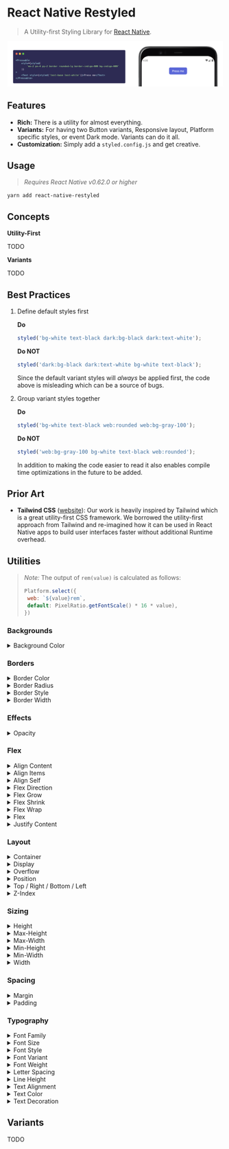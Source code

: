 # React Native Restyled

> A Utility-first Styling Library for [React Native][rn].

![](./docs/demo.png)

## Features

- **Rich:** There is a utility for almost everything.
- **Variants:** For having two Button variants, Responsive layout, Platform specific styles, or event Dark mode. Variants can do it all.
- **Customization:** Simply add a `styled.config.js` and get creative.

## Usage

> _Requires React Native v0.62.0 or higher_

```
yarn add react-native-restyled
```

## Concepts

**Utility-First**

TODO

**Variants**

TODO

## Best Practices

1. Define default styles first

   **Do**

   ```javascript
   styled('bg-white text-black dark:bg-black dark:text-white');
   ```

   **Do NOT**

   ```javascript
   styled('dark:bg-black dark:text-white bg-white text-black');
   ```

   Since the default variant styles will _always_ be applied first, the code above is misleading which can be a source of bugs.

2. Group variant styles together

   **Do**

   ```javascript
   styled('bg-white text-black web:rounded web:bg-gray-100');
   ```

   **Do NOT**

   ```javascript
   styled('web:bg-gray-100 bg-white text-black web:rounded');
   ```

   In addition to making the code easier to read it also enables compile time optimizations in the future to be added.

## Prior Art

- **Tailwind CSS** ([website][tw]): Our work is heavily inspired by Tailwind which is a great utility-first CSS framework. We borrowed the utility-first approach from Tailwind and re-imagined how it can be used in React Native apps to build user interfaces faster without additional Runtime overhead.

## Utilities

> _Note:_ The output of `rem(value)` is calculated as follows:
>
> ```javascript
> Platform.select({
>  web: `${value}rem`,
>  default: PixelRatio.getFontScale() * 16 * value),
> })
> ```

<!-- UTILS-GEN-START -->

### Backgrounds

<details><summary>Background Color</summary>

| Style          | Properties                           |
| -------------- | ------------------------------------ |
| bg-black       | `{ backgroundColor: "black" }`       |
| bg-white       | `{ backgroundColor: "white" }`       |
| bg-transparent | `{ backgroundColor: "transparent" }` |
| bg-gray-100    | `{ backgroundColor: "#f7fafc" }`     |
| bg-gray-200    | `{ backgroundColor: "#edf2f7" }`     |
| bg-gray-300    | `{ backgroundColor: "#e2e8f0" }`     |
| bg-gray-400    | `{ backgroundColor: "#cbd5e0" }`     |
| bg-gray-500    | `{ backgroundColor: "#a0aec0" }`     |
| bg-gray-600    | `{ backgroundColor: "#718096" }`     |
| bg-gray-700    | `{ backgroundColor: "#4a5568" }`     |
| bg-gray-800    | `{ backgroundColor: "#2d3748" }`     |
| bg-gray-900    | `{ backgroundColor: "#1a202c" }`     |
| bg-red-100     | `{ backgroundColor: "#fff5f5" }`     |
| bg-red-200     | `{ backgroundColor: "#fed7d7" }`     |
| bg-red-300     | `{ backgroundColor: "#feb2b2" }`     |
| bg-red-400     | `{ backgroundColor: "#fc8181" }`     |
| bg-red-500     | `{ backgroundColor: "#f56565" }`     |
| bg-red-600     | `{ backgroundColor: "#e53e3e" }`     |
| bg-red-700     | `{ backgroundColor: "#c53030" }`     |
| bg-red-800     | `{ backgroundColor: "#9b2c2c" }`     |
| bg-red-900     | `{ backgroundColor: "#742a2a" }`     |
| bg-orange-100  | `{ backgroundColor: "#fffaf0" }`     |
| bg-orange-200  | `{ backgroundColor: "#feebc8" }`     |
| bg-orange-300  | `{ backgroundColor: "#fbd38d" }`     |
| bg-orange-400  | `{ backgroundColor: "#f6ad55" }`     |
| bg-orange-500  | `{ backgroundColor: "#ed8936" }`     |
| bg-orange-600  | `{ backgroundColor: "#dd6b20" }`     |
| bg-orange-700  | `{ backgroundColor: "#c05621" }`     |
| bg-orange-800  | `{ backgroundColor: "#9c4221" }`     |
| bg-orange-900  | `{ backgroundColor: "#7b341e" }`     |
| bg-yellow-100  | `{ backgroundColor: "#fffff0" }`     |
| bg-yellow-200  | `{ backgroundColor: "#fefcbf" }`     |
| bg-yellow-300  | `{ backgroundColor: "#faf089" }`     |
| bg-yellow-400  | `{ backgroundColor: "#f6e05e" }`     |
| bg-yellow-500  | `{ backgroundColor: "#ecc94b" }`     |
| bg-yellow-600  | `{ backgroundColor: "#d69e2e" }`     |
| bg-yellow-700  | `{ backgroundColor: "#b7791f" }`     |
| bg-yellow-800  | `{ backgroundColor: "#975a16" }`     |
| bg-yellow-900  | `{ backgroundColor: "#744210" }`     |
| bg-green-100   | `{ backgroundColor: "#f0fff4" }`     |
| bg-green-200   | `{ backgroundColor: "#c6f6d5" }`     |
| bg-green-300   | `{ backgroundColor: "#9ae6b4" }`     |
| bg-green-400   | `{ backgroundColor: "#68d391" }`     |
| bg-green-500   | `{ backgroundColor: "#48bb78" }`     |
| bg-green-600   | `{ backgroundColor: "#38a169" }`     |
| bg-green-700   | `{ backgroundColor: "#2f855a" }`     |
| bg-green-800   | `{ backgroundColor: "#276749" }`     |
| bg-green-900   | `{ backgroundColor: "#22543d" }`     |
| bg-teal-100    | `{ backgroundColor: "#e6fffa" }`     |
| bg-teal-200    | `{ backgroundColor: "#b2f5ea" }`     |
| bg-teal-300    | `{ backgroundColor: "#81e6d9" }`     |
| bg-teal-400    | `{ backgroundColor: "#4fd1c5" }`     |
| bg-teal-500    | `{ backgroundColor: "#38b2ac" }`     |
| bg-teal-600    | `{ backgroundColor: "#319795" }`     |
| bg-teal-700    | `{ backgroundColor: "#2c7a7b" }`     |
| bg-teal-800    | `{ backgroundColor: "#285e61" }`     |
| bg-teal-900    | `{ backgroundColor: "#234e52" }`     |
| bg-blue-100    | `{ backgroundColor: "#ebf8ff" }`     |
| bg-blue-200    | `{ backgroundColor: "#bee3f8" }`     |
| bg-blue-300    | `{ backgroundColor: "#90cdf4" }`     |
| bg-blue-400    | `{ backgroundColor: "#63b3ed" }`     |
| bg-blue-500    | `{ backgroundColor: "#4299e1" }`     |
| bg-blue-600    | `{ backgroundColor: "#3182ce" }`     |
| bg-blue-700    | `{ backgroundColor: "#2b6cb0" }`     |
| bg-blue-800    | `{ backgroundColor: "#2c5282" }`     |
| bg-blue-900    | `{ backgroundColor: "#2a4365" }`     |
| bg-indigo-100  | `{ backgroundColor: "#ebf4ff" }`     |
| bg-indigo-200  | `{ backgroundColor: "#c3dafe" }`     |
| bg-indigo-300  | `{ backgroundColor: "#a3bffa" }`     |
| bg-indigo-400  | `{ backgroundColor: "#7f9cf5" }`     |
| bg-indigo-500  | `{ backgroundColor: "#667eea" }`     |
| bg-indigo-600  | `{ backgroundColor: "#5a67d8" }`     |
| bg-indigo-700  | `{ backgroundColor: "#4c51bf" }`     |
| bg-indigo-800  | `{ backgroundColor: "#434190" }`     |
| bg-indigo-900  | `{ backgroundColor: "#3c366b" }`     |
| bg-purple-100  | `{ backgroundColor: "#faf5ff" }`     |
| bg-purple-200  | `{ backgroundColor: "#e9d8fd" }`     |
| bg-purple-300  | `{ backgroundColor: "#d6bcfa" }`     |
| bg-purple-400  | `{ backgroundColor: "#b794f4" }`     |
| bg-purple-500  | `{ backgroundColor: "#9f7aea" }`     |
| bg-purple-600  | `{ backgroundColor: "#805ad5" }`     |
| bg-purple-700  | `{ backgroundColor: "#6b46c1" }`     |
| bg-purple-800  | `{ backgroundColor: "#553c9a" }`     |
| bg-purple-900  | `{ backgroundColor: "#44337a" }`     |
| bg-pink-100    | `{ backgroundColor: "#fff5f7" }`     |
| bg-pink-200    | `{ backgroundColor: "#fed7e2" }`     |
| bg-pink-300    | `{ backgroundColor: "#fbb6ce" }`     |
| bg-pink-400    | `{ backgroundColor: "#f687b3" }`     |
| bg-pink-500    | `{ backgroundColor: "#ed64a6" }`     |
| bg-pink-600    | `{ backgroundColor: "#d53f8c" }`     |
| bg-pink-700    | `{ backgroundColor: "#b83280" }`     |
| bg-pink-800    | `{ backgroundColor: "#97266d" }`     |
| bg-pink-900    | `{ backgroundColor: "#702459" }`     |

</details>

### Borders

<details><summary>Border Color</summary>

| Style              | Properties                       |
| ------------------ | -------------------------------- |
| border-black       | `{ borderColor: "black" }`       |
| border-white       | `{ borderColor: "white" }`       |
| border-transparent | `{ borderColor: "transparent" }` |
| border-gray-100    | `{ borderColor: "#f7fafc" }`     |
| border-gray-200    | `{ borderColor: "#edf2f7" }`     |
| border-gray-300    | `{ borderColor: "#e2e8f0" }`     |
| border-gray-400    | `{ borderColor: "#cbd5e0" }`     |
| border-gray-500    | `{ borderColor: "#a0aec0" }`     |
| border-gray-600    | `{ borderColor: "#718096" }`     |
| border-gray-700    | `{ borderColor: "#4a5568" }`     |
| border-gray-800    | `{ borderColor: "#2d3748" }`     |
| border-gray-900    | `{ borderColor: "#1a202c" }`     |
| border-red-100     | `{ borderColor: "#fff5f5" }`     |
| border-red-200     | `{ borderColor: "#fed7d7" }`     |
| border-red-300     | `{ borderColor: "#feb2b2" }`     |
| border-red-400     | `{ borderColor: "#fc8181" }`     |
| border-red-500     | `{ borderColor: "#f56565" }`     |
| border-red-600     | `{ borderColor: "#e53e3e" }`     |
| border-red-700     | `{ borderColor: "#c53030" }`     |
| border-red-800     | `{ borderColor: "#9b2c2c" }`     |
| border-red-900     | `{ borderColor: "#742a2a" }`     |
| border-orange-100  | `{ borderColor: "#fffaf0" }`     |
| border-orange-200  | `{ borderColor: "#feebc8" }`     |
| border-orange-300  | `{ borderColor: "#fbd38d" }`     |
| border-orange-400  | `{ borderColor: "#f6ad55" }`     |
| border-orange-500  | `{ borderColor: "#ed8936" }`     |
| border-orange-600  | `{ borderColor: "#dd6b20" }`     |
| border-orange-700  | `{ borderColor: "#c05621" }`     |
| border-orange-800  | `{ borderColor: "#9c4221" }`     |
| border-orange-900  | `{ borderColor: "#7b341e" }`     |
| border-yellow-100  | `{ borderColor: "#fffff0" }`     |
| border-yellow-200  | `{ borderColor: "#fefcbf" }`     |
| border-yellow-300  | `{ borderColor: "#faf089" }`     |
| border-yellow-400  | `{ borderColor: "#f6e05e" }`     |
| border-yellow-500  | `{ borderColor: "#ecc94b" }`     |
| border-yellow-600  | `{ borderColor: "#d69e2e" }`     |
| border-yellow-700  | `{ borderColor: "#b7791f" }`     |
| border-yellow-800  | `{ borderColor: "#975a16" }`     |
| border-yellow-900  | `{ borderColor: "#744210" }`     |
| border-green-100   | `{ borderColor: "#f0fff4" }`     |
| border-green-200   | `{ borderColor: "#c6f6d5" }`     |
| border-green-300   | `{ borderColor: "#9ae6b4" }`     |
| border-green-400   | `{ borderColor: "#68d391" }`     |
| border-green-500   | `{ borderColor: "#48bb78" }`     |
| border-green-600   | `{ borderColor: "#38a169" }`     |
| border-green-700   | `{ borderColor: "#2f855a" }`     |
| border-green-800   | `{ borderColor: "#276749" }`     |
| border-green-900   | `{ borderColor: "#22543d" }`     |
| border-teal-100    | `{ borderColor: "#e6fffa" }`     |
| border-teal-200    | `{ borderColor: "#b2f5ea" }`     |
| border-teal-300    | `{ borderColor: "#81e6d9" }`     |
| border-teal-400    | `{ borderColor: "#4fd1c5" }`     |
| border-teal-500    | `{ borderColor: "#38b2ac" }`     |
| border-teal-600    | `{ borderColor: "#319795" }`     |
| border-teal-700    | `{ borderColor: "#2c7a7b" }`     |
| border-teal-800    | `{ borderColor: "#285e61" }`     |
| border-teal-900    | `{ borderColor: "#234e52" }`     |
| border-blue-100    | `{ borderColor: "#ebf8ff" }`     |
| border-blue-200    | `{ borderColor: "#bee3f8" }`     |
| border-blue-300    | `{ borderColor: "#90cdf4" }`     |
| border-blue-400    | `{ borderColor: "#63b3ed" }`     |
| border-blue-500    | `{ borderColor: "#4299e1" }`     |
| border-blue-600    | `{ borderColor: "#3182ce" }`     |
| border-blue-700    | `{ borderColor: "#2b6cb0" }`     |
| border-blue-800    | `{ borderColor: "#2c5282" }`     |
| border-blue-900    | `{ borderColor: "#2a4365" }`     |
| border-indigo-100  | `{ borderColor: "#ebf4ff" }`     |
| border-indigo-200  | `{ borderColor: "#c3dafe" }`     |
| border-indigo-300  | `{ borderColor: "#a3bffa" }`     |
| border-indigo-400  | `{ borderColor: "#7f9cf5" }`     |
| border-indigo-500  | `{ borderColor: "#667eea" }`     |
| border-indigo-600  | `{ borderColor: "#5a67d8" }`     |
| border-indigo-700  | `{ borderColor: "#4c51bf" }`     |
| border-indigo-800  | `{ borderColor: "#434190" }`     |
| border-indigo-900  | `{ borderColor: "#3c366b" }`     |
| border-purple-100  | `{ borderColor: "#faf5ff" }`     |
| border-purple-200  | `{ borderColor: "#e9d8fd" }`     |
| border-purple-300  | `{ borderColor: "#d6bcfa" }`     |
| border-purple-400  | `{ borderColor: "#b794f4" }`     |
| border-purple-500  | `{ borderColor: "#9f7aea" }`     |
| border-purple-600  | `{ borderColor: "#805ad5" }`     |
| border-purple-700  | `{ borderColor: "#6b46c1" }`     |
| border-purple-800  | `{ borderColor: "#553c9a" }`     |
| border-purple-900  | `{ borderColor: "#44337a" }`     |
| border-pink-100    | `{ borderColor: "#fff5f7" }`     |
| border-pink-200    | `{ borderColor: "#fed7e2" }`     |
| border-pink-300    | `{ borderColor: "#fbb6ce" }`     |
| border-pink-400    | `{ borderColor: "#f687b3" }`     |
| border-pink-500    | `{ borderColor: "#ed64a6" }`     |
| border-pink-600    | `{ borderColor: "#d53f8c" }`     |
| border-pink-700    | `{ borderColor: "#b83280" }`     |
| border-pink-800    | `{ borderColor: "#97266d" }`     |
| border-pink-900    | `{ borderColor: "#702459" }`     |

</details>

<details><summary>Border Radius</summary>

| Style           | Properties                                                                    |
| --------------- | ----------------------------------------------------------------------------- |
| rounded-none    | `{ borderRadius: 0 }`                                                         |
| rounded-sm      | `{ borderRadius: rem(0.125) }`                                                |
| rounded-md      | `{ borderRadius: rem(0.375) }`                                                |
| rounded-lg      | `{ borderRadius: rem(0.5) }`                                                  |
| rounded-xl      | `{ borderRadius: rem(0.75) }`                                                 |
| rounded-2xl     | `{ borderRadius: rem(1) }`                                                    |
| rounded-3xl     | `{ borderRadius: rem(1.5) }`                                                  |
| rounded-full    | `{ borderRadius: 9999 }`                                                      |
| rounded         | `{ borderRadius: rem(0.25) }`                                                 |
| rounded-t-none  | `{ borderTopLeftRadius: 0, borderTopRightRadius: 0 }`                         |
| rounded-t-sm    | `{ borderTopLeftRadius: rem(0.125), borderTopRightRadius: rem(0.125) }`       |
| rounded-t-md    | `{ borderTopLeftRadius: rem(0.375), borderTopRightRadius: rem(0.375) }`       |
| rounded-t-lg    | `{ borderTopLeftRadius: rem(0.5), borderTopRightRadius: rem(0.5) }`           |
| rounded-t-xl    | `{ borderTopLeftRadius: rem(0.75), borderTopRightRadius: rem(0.75) }`         |
| rounded-t-2xl   | `{ borderTopLeftRadius: rem(1), borderTopRightRadius: rem(1) }`               |
| rounded-t-3xl   | `{ borderTopLeftRadius: rem(1.5), borderTopRightRadius: rem(1.5) }`           |
| rounded-t-full  | `{ borderTopLeftRadius: 9999, borderTopRightRadius: 9999 }`                   |
| rounded-t       | `{ borderTopLeftRadius: rem(0.25), borderTopRightRadius: rem(0.25) }`         |
| rounded-b-none  | `{ borderBottomRightRadius: 0, borderBottomLeftRadius: 0 }`                   |
| rounded-b-sm    | `{ borderBottomRightRadius: rem(0.125), borderBottomLeftRadius: rem(0.125) }` |
| rounded-b-md    | `{ borderBottomRightRadius: rem(0.375), borderBottomLeftRadius: rem(0.375) }` |
| rounded-b-lg    | `{ borderBottomRightRadius: rem(0.5), borderBottomLeftRadius: rem(0.5) }`     |
| rounded-b-xl    | `{ borderBottomRightRadius: rem(0.75), borderBottomLeftRadius: rem(0.75) }`   |
| rounded-b-2xl   | `{ borderBottomRightRadius: rem(1), borderBottomLeftRadius: rem(1) }`         |
| rounded-b-3xl   | `{ borderBottomRightRadius: rem(1.5), borderBottomLeftRadius: rem(1.5) }`     |
| rounded-b-full  | `{ borderBottomRightRadius: 9999, borderBottomLeftRadius: 9999 }`             |
| rounded-b       | `{ borderBottomRightRadius: rem(0.25), borderBottomLeftRadius: rem(0.25) }`   |
| rounded-l-none  | `{ borderTopLeftRadius: 0, borderBottomLeftRadius: 0 }`                       |
| rounded-l-sm    | `{ borderTopLeftRadius: rem(0.125), borderBottomLeftRadius: rem(0.125) }`     |
| rounded-l-md    | `{ borderTopLeftRadius: rem(0.375), borderBottomLeftRadius: rem(0.375) }`     |
| rounded-l-lg    | `{ borderTopLeftRadius: rem(0.5), borderBottomLeftRadius: rem(0.5) }`         |
| rounded-l-xl    | `{ borderTopLeftRadius: rem(0.75), borderBottomLeftRadius: rem(0.75) }`       |
| rounded-l-2xl   | `{ borderTopLeftRadius: rem(1), borderBottomLeftRadius: rem(1) }`             |
| rounded-l-3xl   | `{ borderTopLeftRadius: rem(1.5), borderBottomLeftRadius: rem(1.5) }`         |
| rounded-l-full  | `{ borderTopLeftRadius: 9999, borderBottomLeftRadius: 9999 }`                 |
| rounded-l       | `{ borderTopLeftRadius: rem(0.25), borderBottomLeftRadius: rem(0.25) }`       |
| rounded-r-none  | `{ borderTopRightRadius: 0, borderBottomRightRadius: 0 }`                     |
| rounded-r-sm    | `{ borderTopRightRadius: rem(0.125), borderBottomRightRadius: rem(0.125) }`   |
| rounded-r-md    | `{ borderTopRightRadius: rem(0.375), borderBottomRightRadius: rem(0.375) }`   |
| rounded-r-lg    | `{ borderTopRightRadius: rem(0.5), borderBottomRightRadius: rem(0.5) }`       |
| rounded-r-xl    | `{ borderTopRightRadius: rem(0.75), borderBottomRightRadius: rem(0.75) }`     |
| rounded-r-2xl   | `{ borderTopRightRadius: rem(1), borderBottomRightRadius: rem(1) }`           |
| rounded-r-3xl   | `{ borderTopRightRadius: rem(1.5), borderBottomRightRadius: rem(1.5) }`       |
| rounded-r-full  | `{ borderTopRightRadius: 9999, borderBottomRightRadius: 9999 }`               |
| rounded-r       | `{ borderTopRightRadius: rem(0.25), borderBottomRightRadius: rem(0.25) }`     |
| rounded-tl-none | `{ borderTopLeftRadius: 0 }`                                                  |
| rounded-tl-sm   | `{ borderTopLeftRadius: rem(0.125) }`                                         |
| rounded-tl-md   | `{ borderTopLeftRadius: rem(0.375) }`                                         |
| rounded-tl-lg   | `{ borderTopLeftRadius: rem(0.5) }`                                           |
| rounded-tl-xl   | `{ borderTopLeftRadius: rem(0.75) }`                                          |
| rounded-tl-2xl  | `{ borderTopLeftRadius: rem(1) }`                                             |
| rounded-tl-3xl  | `{ borderTopLeftRadius: rem(1.5) }`                                           |
| rounded-tl-full | `{ borderTopLeftRadius: 9999 }`                                               |
| rounded-tl      | `{ borderTopLeftRadius: rem(0.25) }`                                          |
| rounded-tr-none | `{ borderTopRightRadius: 0 }`                                                 |
| rounded-tr-sm   | `{ borderTopRightRadius: rem(0.125) }`                                        |
| rounded-tr-md   | `{ borderTopRightRadius: rem(0.375) }`                                        |
| rounded-tr-lg   | `{ borderTopRightRadius: rem(0.5) }`                                          |
| rounded-tr-xl   | `{ borderTopRightRadius: rem(0.75) }`                                         |
| rounded-tr-2xl  | `{ borderTopRightRadius: rem(1) }`                                            |
| rounded-tr-3xl  | `{ borderTopRightRadius: rem(1.5) }`                                          |
| rounded-tr-full | `{ borderTopRightRadius: 9999 }`                                              |
| rounded-tr      | `{ borderTopRightRadius: rem(0.25) }`                                         |
| rounded-bl-none | `{ borderBottomLeftRadius: 0 }`                                               |
| rounded-bl-sm   | `{ borderBottomLeftRadius: rem(0.125) }`                                      |
| rounded-bl-md   | `{ borderBottomLeftRadius: rem(0.375) }`                                      |
| rounded-bl-lg   | `{ borderBottomLeftRadius: rem(0.5) }`                                        |
| rounded-bl-xl   | `{ borderBottomLeftRadius: rem(0.75) }`                                       |
| rounded-bl-2xl  | `{ borderBottomLeftRadius: rem(1) }`                                          |
| rounded-bl-3xl  | `{ borderBottomLeftRadius: rem(1.5) }`                                        |
| rounded-bl-full | `{ borderBottomLeftRadius: 9999 }`                                            |
| rounded-bl      | `{ borderBottomLeftRadius: rem(0.25) }`                                       |
| rounded-br-none | `{ borderBottomRightRadius: 0 }`                                              |
| rounded-br-sm   | `{ borderBottomRightRadius: rem(0.125) }`                                     |
| rounded-br-md   | `{ borderBottomRightRadius: rem(0.375) }`                                     |
| rounded-br-lg   | `{ borderBottomRightRadius: rem(0.5) }`                                       |
| rounded-br-xl   | `{ borderBottomRightRadius: rem(0.75) }`                                      |
| rounded-br-2xl  | `{ borderBottomRightRadius: rem(1) }`                                         |
| rounded-br-3xl  | `{ borderBottomRightRadius: rem(1.5) }`                                       |
| rounded-br-full | `{ borderBottomRightRadius: 9999 }`                                           |
| rounded-br      | `{ borderBottomRightRadius: rem(0.25) }`                                      |
| rounded-ts-none | `{ borderTopStartRadius: 0 }`                                                 |
| rounded-ts-sm   | `{ borderTopStartRadius: rem(0.125) }`                                        |
| rounded-ts-md   | `{ borderTopStartRadius: rem(0.375) }`                                        |
| rounded-ts-lg   | `{ borderTopStartRadius: rem(0.5) }`                                          |
| rounded-ts-xl   | `{ borderTopStartRadius: rem(0.75) }`                                         |
| rounded-ts-2xl  | `{ borderTopStartRadius: rem(1) }`                                            |
| rounded-ts-3xl  | `{ borderTopStartRadius: rem(1.5) }`                                          |
| rounded-ts-full | `{ borderTopStartRadius: 9999 }`                                              |
| rounded-ts      | `{ borderTopStartRadius: rem(0.25) }`                                         |
| rounded-te-none | `{ borderTopEndRadius: 0 }`                                                   |
| rounded-te-sm   | `{ borderTopEndRadius: rem(0.125) }`                                          |
| rounded-te-md   | `{ borderTopEndRadius: rem(0.375) }`                                          |
| rounded-te-lg   | `{ borderTopEndRadius: rem(0.5) }`                                            |
| rounded-te-xl   | `{ borderTopEndRadius: rem(0.75) }`                                           |
| rounded-te-2xl  | `{ borderTopEndRadius: rem(1) }`                                              |
| rounded-te-3xl  | `{ borderTopEndRadius: rem(1.5) }`                                            |
| rounded-te-full | `{ borderTopEndRadius: 9999 }`                                                |
| rounded-te      | `{ borderTopEndRadius: rem(0.25) }`                                           |

</details>

<details><summary>Border Style</summary>

| Style         | Properties                  |
| ------------- | --------------------------- |
| border-solid  | `{ borderStyle: "solid" }`  |
| border-dotted | `{ borderStyle: "dotted" }` |
| border-dashed | `{ borderStyle: "dashed" }` |

</details>

<details><summary>Border Width</summary>

| Style      | Properties                 |
| ---------- | -------------------------- |
| border-0   | `{ borderWidth: 0 }`       |
| border-2   | `{ borderWidth: 2 }`       |
| border-4   | `{ borderWidth: 4 }`       |
| border-8   | `{ borderWidth: 8 }`       |
| border     | `{ borderWidth: 1 }`       |
| border-t-0 | `{ borderTopWidth: 0 }`    |
| border-t-2 | `{ borderTopWidth: 2 }`    |
| border-t-4 | `{ borderTopWidth: 4 }`    |
| border-t-8 | `{ borderTopWidth: 8 }`    |
| border-t   | `{ borderTopWidth: 1 }`    |
| border-l-0 | `{ borderLeftWidth: 0 }`   |
| border-l-2 | `{ borderLeftWidth: 2 }`   |
| border-l-4 | `{ borderLeftWidth: 4 }`   |
| border-l-8 | `{ borderLeftWidth: 8 }`   |
| border-l   | `{ borderLeftWidth: 1 }`   |
| border-r-0 | `{ borderRightWidth: 0 }`  |
| border-r-2 | `{ borderRightWidth: 2 }`  |
| border-r-4 | `{ borderRightWidth: 4 }`  |
| border-r-8 | `{ borderRightWidth: 8 }`  |
| border-r   | `{ borderRightWidth: 1 }`  |
| border-b-0 | `{ borderBottomWidth: 0 }` |
| border-b-2 | `{ borderBottomWidth: 2 }` |
| border-b-4 | `{ borderBottomWidth: 4 }` |
| border-b-8 | `{ borderBottomWidth: 8 }` |
| border-b   | `{ borderBottomWidth: 1 }` |
| border-s-0 | `{ borderStartWidth: 0 }`  |
| border-s-2 | `{ borderStartWidth: 2 }`  |
| border-s-4 | `{ borderStartWidth: 4 }`  |
| border-s-8 | `{ borderStartWidth: 8 }`  |
| border-s   | `{ borderStartWidth: 1 }`  |
| border-e-0 | `{ borderEndWidth: 0 }`    |
| border-e-2 | `{ borderEndWidth: 2 }`    |
| border-e-4 | `{ borderEndWidth: 4 }`    |
| border-e-8 | `{ borderEndWidth: 8 }`    |
| border-e   | `{ borderEndWidth: 1 }`    |

</details>

### Effects

<details><summary>Opacity</summary>

| Style       | Properties          |
| ----------- | ------------------- |
| opacity-0   | `{ opacity: 0 }`    |
| opacity-25  | `{ opacity: 0.25 }` |
| opacity-50  | `{ opacity: 0.5 }`  |
| opacity-75  | `{ opacity: 0.75 }` |
| opacity-100 | `{ opacity: 1 }`    |

</details>

### Flex

<details><summary>Align Content</summary>

| Style           | Properties                          |
| --------------- | ----------------------------------- |
| content-stretch | `{ alignContent: "stretch" }`       |
| content-center  | `{ alignContent: "center" }`        |
| content-start   | `{ alignContent: "flex-start" }`    |
| content-end     | `{ alignContent: "flex-end" }`      |
| content-between | `{ alignContent: "space-between" }` |
| content-around  | `{ alignContent: "space-around" }`  |

</details>

<details><summary>Align Items</summary>

| Style          | Properties                     |
| -------------- | ------------------------------ |
| items-start    | `{ alignItems: "flex-start" }` |
| items-end      | `{ alignItems: "flex-end" }`   |
| items-baseline | `{ alignItems: "baseline" }`   |
| items-stretch  | `{ alignItems: "stretch" }`    |
| items-center   | `{ alignItems: "center" }`     |

</details>

<details><summary>Align Self</summary>

| Style        | Properties                    |
| ------------ | ----------------------------- |
| self-start   | `{ alignSelf: "flex-start" }` |
| self-end     | `{ alignSelf: "flex-end" }`   |
| self-auto    | `{ alignSelf: "auto" }`       |
| self-stretch | `{ alignSelf: "stretch" }`    |
| self-center  | `{ alignSelf: "center" }`     |

</details>

<details><summary>Flex Direction</summary>

| Style            | Properties                            |
| ---------------- | ------------------------------------- |
| flex-row         | `{ flexDirection: "row" }`            |
| flex-row-reverse | `{ flexDirection: "row-reverse" }`    |
| flex-col         | `{ flexDirection: "column" }`         |
| flex-col-reverse | `{ flexDirection: "column-reverse" }` |

</details>

<details><summary>Flex Grow</summary>

| Style       | Properties        |
| ----------- | ----------------- |
| flex-grow-0 | `{ flexGrow: 0 }` |
| flex-grow   | `{ flexGrow: 1 }` |

</details>

<details><summary>Flex Shrink</summary>

| Style         | Properties          |
| ------------- | ------------------- |
| flex-shrink-0 | `{ flexShrink: 0 }` |
| flex-shrink   | `{ flexShrink: 1 }` |

</details>

<details><summary>Flex Wrap</summary>

| Style             | Properties                     |
| ----------------- | ------------------------------ |
| flex-no-wrap      | `{ flexWrap: "nowrap" }`       |
| flex-wrap         | `{ flexWrap: "wrap" }`         |
| flex-wrap-reverse | `{ flexWrap: "wrap-reverse" }` |

</details>

<details><summary>Flex</summary>

| Style        | Properties                                          |
| ------------ | --------------------------------------------------- |
| flex-1       | `{ flexGrow: 1, flexShrink: 1, flexBasis: "0%" }`   |
| flex-auto    | `{ flexGrow: 1, flexShrink: 1, flexBasis: "auto" }` |
| flex-initial | `{ flexGrow: 0, flexShrink: 1, flexBasis: "auto" }` |
| flex-none    | `{ flexGrow: 0, flexShrink: 0, flexBasis: "auto" }` |

</details>

<details><summary>Justify Content</summary>

| Style           | Properties                            |
| --------------- | ------------------------------------- |
| justify-center  | `{ justifyContent: "center" }`        |
| justify-start   | `{ justifyContent: "flex-start" }`    |
| justify-end     | `{ justifyContent: "flex-end" }`      |
| justify-between | `{ justifyContent: "space-between" }` |
| justify-around  | `{ justifyContent: "space-around" }`  |
| justify-evenly  | `{ justifyContent: "space-evenly" }`  |

</details>

### Layout

<details><summary>Container</summary>

| Style        | Properties                          |
| ------------ | ----------------------------------- |
| container    | `{ width: "100%" }`                 |
| container-sm | `{ width: "100%", maxWidth: 640 }`  |
| container-md | `{ width: "100%", maxWidth: 768 }`  |
| container-lg | `{ width: "100%", maxWidth: 1024 }` |
| container-xl | `{ width: "100%", maxWidth: 1280 }` |

</details>

<details><summary>Display</summary>

| Style  | Properties            |
| ------ | --------------------- |
| flex   | `{ display: "flex" }` |
| hidden | `{ display: "none" }` |

</details>

<details><summary>Overflow</summary>

| Style            | Properties                |
| ---------------- | ------------------------- |
| overflow-hidden  | `{ overflow: "hidden" }`  |
| overflow-scroll  | `{ overflow: "scroll" }`  |
| overflow-visible | `{ overflow: "visible" }` |

</details>

<details><summary>Position</summary>

| Style    | Properties                 |
| -------- | -------------------------- |
| absolute | `{ position: "absolute" }` |
| relative | `{ position: "relative" }` |

</details>

<details><summary>Top / Right / Bottom / Left</summary>

| Style     | Properties                                 |
| --------- | ------------------------------------------ |
| inset-0   | `{ top: 0, right: 0, bottom: 0, left: 0 }` |
| inset-y-0 | `{ top: 0, bottom: 0 }`                    |
| inset-x-0 | `{ right: 0, left: 0 }`                    |
| top-0     | `{ top: 0 }`                               |
| right-0   | `{ right: 0 }`                             |
| bottom-0  | `{ bottom: 0 }`                            |
| left-0    | `{ left: 0 }`                              |

</details>

<details><summary>Z-Index</summary>

| Style | Properties       |
| ----- | ---------------- |
| z-0   | `{ zIndex: 0 }`  |
| z-10  | `{ zIndex: 10 }` |
| z-20  | `{ zIndex: 20 }` |
| z-30  | `{ zIndex: 30 }` |
| z-40  | `{ zIndex: 40 }` |
| z-50  | `{ zIndex: 50 }` |

</details>

### Sizing

<details><summary>Height</summary>

| Style | Properties              |
| ----- | ----------------------- |
| h-0   | `{ height: 0 }`         |
| h-1   | `{ height: rem(0.25) }` |
| h-2   | `{ height: rem(0.5) }`  |
| h-3   | `{ height: rem(0.75) }` |
| h-4   | `{ height: rem(1) }`    |
| h-5   | `{ height: rem(1.25) }` |
| h-6   | `{ height: rem(1.5) }`  |
| h-8   | `{ height: rem(2) }`    |
| h-10  | `{ height: rem(2.5) }`  |
| h-12  | `{ height: rem(3) }`    |
| h-16  | `{ height: rem(4) }`    |
| h-20  | `{ height: rem(5) }`    |
| h-24  | `{ height: rem(6) }`    |
| h-32  | `{ height: rem(8) }`    |
| h-40  | `{ height: rem(10) }`   |
| h-48  | `{ height: rem(12) }`   |
| h-56  | `{ height: rem(14) }`   |
| h-64  | `{ height: rem(16) }`   |
| h-px  | `{ height: 1 }`         |

</details>

<details><summary>Max-Height</summary>

| Style      | Properties              |
| ---------- | ----------------------- |
| max-h-full | `{ maxHeight: "100%" }` |

</details>

<details><summary>Max-Width</summary>

| Style           | Properties              |
| --------------- | ----------------------- |
| max-w-none      | `{ maxWidth: "none" }`  |
| max-w-xs        | `{ maxWidth: rem(20) }` |
| max-w-sm        | `{ maxWidth: rem(24) }` |
| max-w-md        | `{ maxWidth: rem(28) }` |
| max-w-lg        | `{ maxWidth: rem(32) }` |
| max-w-xl        | `{ maxWidth: rem(36) }` |
| max-w-2xl       | `{ maxWidth: rem(42) }` |
| max-w-3xl       | `{ maxWidth: rem(48) }` |
| max-w-4xl       | `{ maxWidth: rem(56) }` |
| max-w-5xl       | `{ maxWidth: rem(64) }` |
| max-w-6xl       | `{ maxWidth: rem(72) }` |
| max-w-full      | `{ maxWidth: "100%" }`  |
| max-w-screen-sm | `{ maxWidth: 640 }`     |
| max-w-screen-md | `{ maxWidth: 768 }`     |
| max-w-screen-lg | `{ maxWidth: 1024 }`    |
| max-w-screen-xl | `{ maxWidth: 1280 }`    |

</details>

<details><summary>Min-Height</summary>

| Style      | Properties              |
| ---------- | ----------------------- |
| min-h-0    | `{ minHeight: 0 }`      |
| min-h-full | `{ minHeight: "100%" }` |

</details>

<details><summary>Min-Width</summary>

| Style      | Properties             |
| ---------- | ---------------------- |
| min-w-0    | `{ minWidth: 0 }`      |
| min-w-full | `{ minWidth: "100%" }` |

</details>

<details><summary>Width</summary>

| Style   | Properties                |
| ------- | ------------------------- |
| w-0     | `{ width: 0 }`            |
| w-1     | `{ width: rem(0.25) }`    |
| w-2     | `{ width: rem(0.5) }`     |
| w-3     | `{ width: rem(0.75) }`    |
| w-4     | `{ width: rem(1) }`       |
| w-5     | `{ width: rem(1.25) }`    |
| w-6     | `{ width: rem(1.5) }`     |
| w-8     | `{ width: rem(2) }`       |
| w-10    | `{ width: rem(2.5) }`     |
| w-12    | `{ width: rem(3) }`       |
| w-16    | `{ width: rem(4) }`       |
| w-20    | `{ width: rem(5) }`       |
| w-24    | `{ width: rem(6) }`       |
| w-32    | `{ width: rem(8) }`       |
| w-40    | `{ width: rem(10) }`      |
| w-48    | `{ width: rem(12) }`      |
| w-56    | `{ width: rem(14) }`      |
| w-64    | `{ width: rem(16) }`      |
| w-px    | `{ width: 1 }`            |
| w-1/2   | `{ width: "50%" }`        |
| w-1/3   | `{ width: "33.333333%" }` |
| w-2/3   | `{ width: "66.666667%" }` |
| w-1/4   | `{ width: "25%" }`        |
| w-2/4   | `{ width: "50%" }`        |
| w-3/4   | `{ width: "75%" }`        |
| w-1/5   | `{ width: "20%" }`        |
| w-2/5   | `{ width: "40%" }`        |
| w-3/5   | `{ width: "60%" }`        |
| w-4/5   | `{ width: "80%" }`        |
| w-1/6   | `{ width: "16.666667%" }` |
| w-2/6   | `{ width: "33.333333%" }` |
| w-3/6   | `{ width: "50%" }`        |
| w-4/6   | `{ width: "66.666667%" }` |
| w-5/6   | `{ width: "83.333333%" }` |
| w-1/12  | `{ width: "8.333333%" }`  |
| w-2/12  | `{ width: "16.666667%" }` |
| w-3/12  | `{ width: "25%" }`        |
| w-4/12  | `{ width: "33.333333%" }` |
| w-5/12  | `{ width: "41.666667%" }` |
| w-6/12  | `{ width: "50%" }`        |
| w-7/12  | `{ width: "58.333333%" }` |
| w-8/12  | `{ width: "66.666667%" }` |
| w-9/12  | `{ width: "75%" }`        |
| w-10/12 | `{ width: "83.333333%" }` |
| w-11/12 | `{ width: "91.666667%" }` |
| w-full  | `{ width: "100%" }`       |

</details>

### Spacing

<details><summary>Margin</summary>

| Style  | Properties                           |
| ------ | ------------------------------------ |
| m-0    | `{ margin: 0 }`                      |
| m-1    | `{ margin: rem(0.25) }`              |
| m-2    | `{ margin: rem(0.5) }`               |
| m-3    | `{ margin: rem(0.75) }`              |
| m-4    | `{ margin: rem(1) }`                 |
| m-5    | `{ margin: rem(1.25) }`              |
| m-6    | `{ margin: rem(1.5) }`               |
| m-8    | `{ margin: rem(2) }`                 |
| m-10   | `{ margin: rem(2.5) }`               |
| m-12   | `{ margin: rem(3) }`                 |
| m-16   | `{ margin: rem(4) }`                 |
| m-20   | `{ margin: rem(5) }`                 |
| m-24   | `{ margin: rem(6) }`                 |
| m-32   | `{ margin: rem(8) }`                 |
| m-40   | `{ margin: rem(10) }`                |
| m-48   | `{ margin: rem(12) }`                |
| m-56   | `{ margin: rem(14) }`                |
| m-64   | `{ margin: rem(16) }`                |
| m-px   | `{ margin: 1 }`                      |
| -m-0   | `{ margin: 0 }`                      |
| -m-1   | `{ margin: "-rem(0.25)" }`           |
| -m-2   | `{ margin: "-rem(0.5)" }`            |
| -m-3   | `{ margin: "-rem(0.75)" }`           |
| -m-4   | `{ margin: "-rem(1)" }`              |
| -m-5   | `{ margin: "-rem(1.25)" }`           |
| -m-6   | `{ margin: "-rem(1.5)" }`            |
| -m-8   | `{ margin: "-rem(2)" }`              |
| -m-10  | `{ margin: "-rem(2.5)" }`            |
| -m-12  | `{ margin: "-rem(3)" }`              |
| -m-16  | `{ margin: "-rem(4)" }`              |
| -m-20  | `{ margin: "-rem(5)" }`              |
| -m-24  | `{ margin: "-rem(6)" }`              |
| -m-32  | `{ margin: "-rem(8)" }`              |
| -m-40  | `{ margin: "-rem(10)" }`             |
| -m-48  | `{ margin: "-rem(12)" }`             |
| -m-56  | `{ margin: "-rem(14)" }`             |
| -m-64  | `{ margin: "-rem(16)" }`             |
| -m-px  | `{ margin: -1 }`                     |
| mt-0   | `{ marginTop: 0 }`                   |
| mt-1   | `{ marginTop: rem(0.25) }`           |
| mt-2   | `{ marginTop: rem(0.5) }`            |
| mt-3   | `{ marginTop: rem(0.75) }`           |
| mt-4   | `{ marginTop: rem(1) }`              |
| mt-5   | `{ marginTop: rem(1.25) }`           |
| mt-6   | `{ marginTop: rem(1.5) }`            |
| mt-8   | `{ marginTop: rem(2) }`              |
| mt-10  | `{ marginTop: rem(2.5) }`            |
| mt-12  | `{ marginTop: rem(3) }`              |
| mt-16  | `{ marginTop: rem(4) }`              |
| mt-20  | `{ marginTop: rem(5) }`              |
| mt-24  | `{ marginTop: rem(6) }`              |
| mt-32  | `{ marginTop: rem(8) }`              |
| mt-40  | `{ marginTop: rem(10) }`             |
| mt-48  | `{ marginTop: rem(12) }`             |
| mt-56  | `{ marginTop: rem(14) }`             |
| mt-64  | `{ marginTop: rem(16) }`             |
| mt-px  | `{ marginTop: 1 }`                   |
| -mt-0  | `{ marginTop: 0 }`                   |
| -mt-1  | `{ marginTop: "-rem(0.25)" }`        |
| -mt-2  | `{ marginTop: "-rem(0.5)" }`         |
| -mt-3  | `{ marginTop: "-rem(0.75)" }`        |
| -mt-4  | `{ marginTop: "-rem(1)" }`           |
| -mt-5  | `{ marginTop: "-rem(1.25)" }`        |
| -mt-6  | `{ marginTop: "-rem(1.5)" }`         |
| -mt-8  | `{ marginTop: "-rem(2)" }`           |
| -mt-10 | `{ marginTop: "-rem(2.5)" }`         |
| -mt-12 | `{ marginTop: "-rem(3)" }`           |
| -mt-16 | `{ marginTop: "-rem(4)" }`           |
| -mt-20 | `{ marginTop: "-rem(5)" }`           |
| -mt-24 | `{ marginTop: "-rem(6)" }`           |
| -mt-32 | `{ marginTop: "-rem(8)" }`           |
| -mt-40 | `{ marginTop: "-rem(10)" }`          |
| -mt-48 | `{ marginTop: "-rem(12)" }`          |
| -mt-56 | `{ marginTop: "-rem(14)" }`          |
| -mt-64 | `{ marginTop: "-rem(16)" }`          |
| -mt-px | `{ marginTop: -1 }`                  |
| ml-0   | `{ marginLeft: 0 }`                  |
| ml-1   | `{ marginLeft: rem(0.25) }`          |
| ml-2   | `{ marginLeft: rem(0.5) }`           |
| ml-3   | `{ marginLeft: rem(0.75) }`          |
| ml-4   | `{ marginLeft: rem(1) }`             |
| ml-5   | `{ marginLeft: rem(1.25) }`          |
| ml-6   | `{ marginLeft: rem(1.5) }`           |
| ml-8   | `{ marginLeft: rem(2) }`             |
| ml-10  | `{ marginLeft: rem(2.5) }`           |
| ml-12  | `{ marginLeft: rem(3) }`             |
| ml-16  | `{ marginLeft: rem(4) }`             |
| ml-20  | `{ marginLeft: rem(5) }`             |
| ml-24  | `{ marginLeft: rem(6) }`             |
| ml-32  | `{ marginLeft: rem(8) }`             |
| ml-40  | `{ marginLeft: rem(10) }`            |
| ml-48  | `{ marginLeft: rem(12) }`            |
| ml-56  | `{ marginLeft: rem(14) }`            |
| ml-64  | `{ marginLeft: rem(16) }`            |
| ml-px  | `{ marginLeft: 1 }`                  |
| -ml-0  | `{ marginLeft: 0 }`                  |
| -ml-1  | `{ marginLeft: "-rem(0.25)" }`       |
| -ml-2  | `{ marginLeft: "-rem(0.5)" }`        |
| -ml-3  | `{ marginLeft: "-rem(0.75)" }`       |
| -ml-4  | `{ marginLeft: "-rem(1)" }`          |
| -ml-5  | `{ marginLeft: "-rem(1.25)" }`       |
| -ml-6  | `{ marginLeft: "-rem(1.5)" }`        |
| -ml-8  | `{ marginLeft: "-rem(2)" }`          |
| -ml-10 | `{ marginLeft: "-rem(2.5)" }`        |
| -ml-12 | `{ marginLeft: "-rem(3)" }`          |
| -ml-16 | `{ marginLeft: "-rem(4)" }`          |
| -ml-20 | `{ marginLeft: "-rem(5)" }`          |
| -ml-24 | `{ marginLeft: "-rem(6)" }`          |
| -ml-32 | `{ marginLeft: "-rem(8)" }`          |
| -ml-40 | `{ marginLeft: "-rem(10)" }`         |
| -ml-48 | `{ marginLeft: "-rem(12)" }`         |
| -ml-56 | `{ marginLeft: "-rem(14)" }`         |
| -ml-64 | `{ marginLeft: "-rem(16)" }`         |
| -ml-px | `{ marginLeft: -1 }`                 |
| mr-0   | `{ marginRight: 0 }`                 |
| mr-1   | `{ marginRight: rem(0.25) }`         |
| mr-2   | `{ marginRight: rem(0.5) }`          |
| mr-3   | `{ marginRight: rem(0.75) }`         |
| mr-4   | `{ marginRight: rem(1) }`            |
| mr-5   | `{ marginRight: rem(1.25) }`         |
| mr-6   | `{ marginRight: rem(1.5) }`          |
| mr-8   | `{ marginRight: rem(2) }`            |
| mr-10  | `{ marginRight: rem(2.5) }`          |
| mr-12  | `{ marginRight: rem(3) }`            |
| mr-16  | `{ marginRight: rem(4) }`            |
| mr-20  | `{ marginRight: rem(5) }`            |
| mr-24  | `{ marginRight: rem(6) }`            |
| mr-32  | `{ marginRight: rem(8) }`            |
| mr-40  | `{ marginRight: rem(10) }`           |
| mr-48  | `{ marginRight: rem(12) }`           |
| mr-56  | `{ marginRight: rem(14) }`           |
| mr-64  | `{ marginRight: rem(16) }`           |
| mr-px  | `{ marginRight: 1 }`                 |
| -mr-0  | `{ marginRight: 0 }`                 |
| -mr-1  | `{ marginRight: "-rem(0.25)" }`      |
| -mr-2  | `{ marginRight: "-rem(0.5)" }`       |
| -mr-3  | `{ marginRight: "-rem(0.75)" }`      |
| -mr-4  | `{ marginRight: "-rem(1)" }`         |
| -mr-5  | `{ marginRight: "-rem(1.25)" }`      |
| -mr-6  | `{ marginRight: "-rem(1.5)" }`       |
| -mr-8  | `{ marginRight: "-rem(2)" }`         |
| -mr-10 | `{ marginRight: "-rem(2.5)" }`       |
| -mr-12 | `{ marginRight: "-rem(3)" }`         |
| -mr-16 | `{ marginRight: "-rem(4)" }`         |
| -mr-20 | `{ marginRight: "-rem(5)" }`         |
| -mr-24 | `{ marginRight: "-rem(6)" }`         |
| -mr-32 | `{ marginRight: "-rem(8)" }`         |
| -mr-40 | `{ marginRight: "-rem(10)" }`        |
| -mr-48 | `{ marginRight: "-rem(12)" }`        |
| -mr-56 | `{ marginRight: "-rem(14)" }`        |
| -mr-64 | `{ marginRight: "-rem(16)" }`        |
| -mr-px | `{ marginRight: -1 }`                |
| mb-0   | `{ marginBottom: 0 }`                |
| mb-1   | `{ marginBottom: rem(0.25) }`        |
| mb-2   | `{ marginBottom: rem(0.5) }`         |
| mb-3   | `{ marginBottom: rem(0.75) }`        |
| mb-4   | `{ marginBottom: rem(1) }`           |
| mb-5   | `{ marginBottom: rem(1.25) }`        |
| mb-6   | `{ marginBottom: rem(1.5) }`         |
| mb-8   | `{ marginBottom: rem(2) }`           |
| mb-10  | `{ marginBottom: rem(2.5) }`         |
| mb-12  | `{ marginBottom: rem(3) }`           |
| mb-16  | `{ marginBottom: rem(4) }`           |
| mb-20  | `{ marginBottom: rem(5) }`           |
| mb-24  | `{ marginBottom: rem(6) }`           |
| mb-32  | `{ marginBottom: rem(8) }`           |
| mb-40  | `{ marginBottom: rem(10) }`          |
| mb-48  | `{ marginBottom: rem(12) }`          |
| mb-56  | `{ marginBottom: rem(14) }`          |
| mb-64  | `{ marginBottom: rem(16) }`          |
| mb-px  | `{ marginBottom: 1 }`                |
| -mb-0  | `{ marginBottom: 0 }`                |
| -mb-1  | `{ marginBottom: "-rem(0.25)" }`     |
| -mb-2  | `{ marginBottom: "-rem(0.5)" }`      |
| -mb-3  | `{ marginBottom: "-rem(0.75)" }`     |
| -mb-4  | `{ marginBottom: "-rem(1)" }`        |
| -mb-5  | `{ marginBottom: "-rem(1.25)" }`     |
| -mb-6  | `{ marginBottom: "-rem(1.5)" }`      |
| -mb-8  | `{ marginBottom: "-rem(2)" }`        |
| -mb-10 | `{ marginBottom: "-rem(2.5)" }`      |
| -mb-12 | `{ marginBottom: "-rem(3)" }`        |
| -mb-16 | `{ marginBottom: "-rem(4)" }`        |
| -mb-20 | `{ marginBottom: "-rem(5)" }`        |
| -mb-24 | `{ marginBottom: "-rem(6)" }`        |
| -mb-32 | `{ marginBottom: "-rem(8)" }`        |
| -mb-40 | `{ marginBottom: "-rem(10)" }`       |
| -mb-48 | `{ marginBottom: "-rem(12)" }`       |
| -mb-56 | `{ marginBottom: "-rem(14)" }`       |
| -mb-64 | `{ marginBottom: "-rem(16)" }`       |
| -mb-px | `{ marginBottom: -1 }`               |
| ms-0   | `{ marginStart: 0 }`                 |
| ms-1   | `{ marginStart: rem(0.25) }`         |
| ms-2   | `{ marginStart: rem(0.5) }`          |
| ms-3   | `{ marginStart: rem(0.75) }`         |
| ms-4   | `{ marginStart: rem(1) }`            |
| ms-5   | `{ marginStart: rem(1.25) }`         |
| ms-6   | `{ marginStart: rem(1.5) }`          |
| ms-8   | `{ marginStart: rem(2) }`            |
| ms-10  | `{ marginStart: rem(2.5) }`          |
| ms-12  | `{ marginStart: rem(3) }`            |
| ms-16  | `{ marginStart: rem(4) }`            |
| ms-20  | `{ marginStart: rem(5) }`            |
| ms-24  | `{ marginStart: rem(6) }`            |
| ms-32  | `{ marginStart: rem(8) }`            |
| ms-40  | `{ marginStart: rem(10) }`           |
| ms-48  | `{ marginStart: rem(12) }`           |
| ms-56  | `{ marginStart: rem(14) }`           |
| ms-64  | `{ marginStart: rem(16) }`           |
| ms-px  | `{ marginStart: 1 }`                 |
| -ms-0  | `{ marginStart: 0 }`                 |
| -ms-1  | `{ marginStart: "-rem(0.25)" }`      |
| -ms-2  | `{ marginStart: "-rem(0.5)" }`       |
| -ms-3  | `{ marginStart: "-rem(0.75)" }`      |
| -ms-4  | `{ marginStart: "-rem(1)" }`         |
| -ms-5  | `{ marginStart: "-rem(1.25)" }`      |
| -ms-6  | `{ marginStart: "-rem(1.5)" }`       |
| -ms-8  | `{ marginStart: "-rem(2)" }`         |
| -ms-10 | `{ marginStart: "-rem(2.5)" }`       |
| -ms-12 | `{ marginStart: "-rem(3)" }`         |
| -ms-16 | `{ marginStart: "-rem(4)" }`         |
| -ms-20 | `{ marginStart: "-rem(5)" }`         |
| -ms-24 | `{ marginStart: "-rem(6)" }`         |
| -ms-32 | `{ marginStart: "-rem(8)" }`         |
| -ms-40 | `{ marginStart: "-rem(10)" }`        |
| -ms-48 | `{ marginStart: "-rem(12)" }`        |
| -ms-56 | `{ marginStart: "-rem(14)" }`        |
| -ms-64 | `{ marginStart: "-rem(16)" }`        |
| -ms-px | `{ marginStart: -1 }`                |
| me-0   | `{ marginEnd: 0 }`                   |
| me-1   | `{ marginEnd: rem(0.25) }`           |
| me-2   | `{ marginEnd: rem(0.5) }`            |
| me-3   | `{ marginEnd: rem(0.75) }`           |
| me-4   | `{ marginEnd: rem(1) }`              |
| me-5   | `{ marginEnd: rem(1.25) }`           |
| me-6   | `{ marginEnd: rem(1.5) }`            |
| me-8   | `{ marginEnd: rem(2) }`              |
| me-10  | `{ marginEnd: rem(2.5) }`            |
| me-12  | `{ marginEnd: rem(3) }`              |
| me-16  | `{ marginEnd: rem(4) }`              |
| me-20  | `{ marginEnd: rem(5) }`              |
| me-24  | `{ marginEnd: rem(6) }`              |
| me-32  | `{ marginEnd: rem(8) }`              |
| me-40  | `{ marginEnd: rem(10) }`             |
| me-48  | `{ marginEnd: rem(12) }`             |
| me-56  | `{ marginEnd: rem(14) }`             |
| me-64  | `{ marginEnd: rem(16) }`             |
| me-px  | `{ marginEnd: 1 }`                   |
| -me-0  | `{ marginEnd: 0 }`                   |
| -me-1  | `{ marginEnd: "-rem(0.25)" }`        |
| -me-2  | `{ marginEnd: "-rem(0.5)" }`         |
| -me-3  | `{ marginEnd: "-rem(0.75)" }`        |
| -me-4  | `{ marginEnd: "-rem(1)" }`           |
| -me-5  | `{ marginEnd: "-rem(1.25)" }`        |
| -me-6  | `{ marginEnd: "-rem(1.5)" }`         |
| -me-8  | `{ marginEnd: "-rem(2)" }`           |
| -me-10 | `{ marginEnd: "-rem(2.5)" }`         |
| -me-12 | `{ marginEnd: "-rem(3)" }`           |
| -me-16 | `{ marginEnd: "-rem(4)" }`           |
| -me-20 | `{ marginEnd: "-rem(5)" }`           |
| -me-24 | `{ marginEnd: "-rem(6)" }`           |
| -me-32 | `{ marginEnd: "-rem(8)" }`           |
| -me-40 | `{ marginEnd: "-rem(10)" }`          |
| -me-48 | `{ marginEnd: "-rem(12)" }`          |
| -me-56 | `{ marginEnd: "-rem(14)" }`          |
| -me-64 | `{ marginEnd: "-rem(16)" }`          |
| -me-px | `{ marginEnd: -1 }`                  |
| mx-0   | `{ marginHorizontal: 0 }`            |
| mx-1   | `{ marginHorizontal: rem(0.25) }`    |
| mx-2   | `{ marginHorizontal: rem(0.5) }`     |
| mx-3   | `{ marginHorizontal: rem(0.75) }`    |
| mx-4   | `{ marginHorizontal: rem(1) }`       |
| mx-5   | `{ marginHorizontal: rem(1.25) }`    |
| mx-6   | `{ marginHorizontal: rem(1.5) }`     |
| mx-8   | `{ marginHorizontal: rem(2) }`       |
| mx-10  | `{ marginHorizontal: rem(2.5) }`     |
| mx-12  | `{ marginHorizontal: rem(3) }`       |
| mx-16  | `{ marginHorizontal: rem(4) }`       |
| mx-20  | `{ marginHorizontal: rem(5) }`       |
| mx-24  | `{ marginHorizontal: rem(6) }`       |
| mx-32  | `{ marginHorizontal: rem(8) }`       |
| mx-40  | `{ marginHorizontal: rem(10) }`      |
| mx-48  | `{ marginHorizontal: rem(12) }`      |
| mx-56  | `{ marginHorizontal: rem(14) }`      |
| mx-64  | `{ marginHorizontal: rem(16) }`      |
| mx-px  | `{ marginHorizontal: 1 }`            |
| -mx-0  | `{ marginHorizontal: 0 }`            |
| -mx-1  | `{ marginHorizontal: "-rem(0.25)" }` |
| -mx-2  | `{ marginHorizontal: "-rem(0.5)" }`  |
| -mx-3  | `{ marginHorizontal: "-rem(0.75)" }` |
| -mx-4  | `{ marginHorizontal: "-rem(1)" }`    |
| -mx-5  | `{ marginHorizontal: "-rem(1.25)" }` |
| -mx-6  | `{ marginHorizontal: "-rem(1.5)" }`  |
| -mx-8  | `{ marginHorizontal: "-rem(2)" }`    |
| -mx-10 | `{ marginHorizontal: "-rem(2.5)" }`  |
| -mx-12 | `{ marginHorizontal: "-rem(3)" }`    |
| -mx-16 | `{ marginHorizontal: "-rem(4)" }`    |
| -mx-20 | `{ marginHorizontal: "-rem(5)" }`    |
| -mx-24 | `{ marginHorizontal: "-rem(6)" }`    |
| -mx-32 | `{ marginHorizontal: "-rem(8)" }`    |
| -mx-40 | `{ marginHorizontal: "-rem(10)" }`   |
| -mx-48 | `{ marginHorizontal: "-rem(12)" }`   |
| -mx-56 | `{ marginHorizontal: "-rem(14)" }`   |
| -mx-64 | `{ marginHorizontal: "-rem(16)" }`   |
| -mx-px | `{ marginHorizontal: -1 }`           |
| my-0   | `{ marginVertical: 0 }`              |
| my-1   | `{ marginVertical: rem(0.25) }`      |
| my-2   | `{ marginVertical: rem(0.5) }`       |
| my-3   | `{ marginVertical: rem(0.75) }`      |
| my-4   | `{ marginVertical: rem(1) }`         |
| my-5   | `{ marginVertical: rem(1.25) }`      |
| my-6   | `{ marginVertical: rem(1.5) }`       |
| my-8   | `{ marginVertical: rem(2) }`         |
| my-10  | `{ marginVertical: rem(2.5) }`       |
| my-12  | `{ marginVertical: rem(3) }`         |
| my-16  | `{ marginVertical: rem(4) }`         |
| my-20  | `{ marginVertical: rem(5) }`         |
| my-24  | `{ marginVertical: rem(6) }`         |
| my-32  | `{ marginVertical: rem(8) }`         |
| my-40  | `{ marginVertical: rem(10) }`        |
| my-48  | `{ marginVertical: rem(12) }`        |
| my-56  | `{ marginVertical: rem(14) }`        |
| my-64  | `{ marginVertical: rem(16) }`        |
| my-px  | `{ marginVertical: 1 }`              |
| -my-0  | `{ marginVertical: 0 }`              |
| -my-1  | `{ marginVertical: "-rem(0.25)" }`   |
| -my-2  | `{ marginVertical: "-rem(0.5)" }`    |
| -my-3  | `{ marginVertical: "-rem(0.75)" }`   |
| -my-4  | `{ marginVertical: "-rem(1)" }`      |
| -my-5  | `{ marginVertical: "-rem(1.25)" }`   |
| -my-6  | `{ marginVertical: "-rem(1.5)" }`    |
| -my-8  | `{ marginVertical: "-rem(2)" }`      |
| -my-10 | `{ marginVertical: "-rem(2.5)" }`    |
| -my-12 | `{ marginVertical: "-rem(3)" }`      |
| -my-16 | `{ marginVertical: "-rem(4)" }`      |
| -my-20 | `{ marginVertical: "-rem(5)" }`      |
| -my-24 | `{ marginVertical: "-rem(6)" }`      |
| -my-32 | `{ marginVertical: "-rem(8)" }`      |
| -my-40 | `{ marginVertical: "-rem(10)" }`     |
| -my-48 | `{ marginVertical: "-rem(12)" }`     |
| -my-56 | `{ marginVertical: "-rem(14)" }`     |
| -my-64 | `{ marginVertical: "-rem(16)" }`     |
| -my-px | `{ marginVertical: -1 }`             |

</details>

<details><summary>Padding</summary>

| Style | Properties                         |
| ----- | ---------------------------------- |
| p-0   | `{ padding: 0 }`                   |
| p-1   | `{ padding: rem(0.25) }`           |
| p-2   | `{ padding: rem(0.5) }`            |
| p-3   | `{ padding: rem(0.75) }`           |
| p-4   | `{ padding: rem(1) }`              |
| p-5   | `{ padding: rem(1.25) }`           |
| p-6   | `{ padding: rem(1.5) }`            |
| p-8   | `{ padding: rem(2) }`              |
| p-10  | `{ padding: rem(2.5) }`            |
| p-12  | `{ padding: rem(3) }`              |
| p-16  | `{ padding: rem(4) }`              |
| p-20  | `{ padding: rem(5) }`              |
| p-24  | `{ padding: rem(6) }`              |
| p-32  | `{ padding: rem(8) }`              |
| p-40  | `{ padding: rem(10) }`             |
| p-48  | `{ padding: rem(12) }`             |
| p-56  | `{ padding: rem(14) }`             |
| p-64  | `{ padding: rem(16) }`             |
| p-px  | `{ padding: 1 }`                   |
| pt-0  | `{ paddingTop: 0 }`                |
| pt-1  | `{ paddingTop: rem(0.25) }`        |
| pt-2  | `{ paddingTop: rem(0.5) }`         |
| pt-3  | `{ paddingTop: rem(0.75) }`        |
| pt-4  | `{ paddingTop: rem(1) }`           |
| pt-5  | `{ paddingTop: rem(1.25) }`        |
| pt-6  | `{ paddingTop: rem(1.5) }`         |
| pt-8  | `{ paddingTop: rem(2) }`           |
| pt-10 | `{ paddingTop: rem(2.5) }`         |
| pt-12 | `{ paddingTop: rem(3) }`           |
| pt-16 | `{ paddingTop: rem(4) }`           |
| pt-20 | `{ paddingTop: rem(5) }`           |
| pt-24 | `{ paddingTop: rem(6) }`           |
| pt-32 | `{ paddingTop: rem(8) }`           |
| pt-40 | `{ paddingTop: rem(10) }`          |
| pt-48 | `{ paddingTop: rem(12) }`          |
| pt-56 | `{ paddingTop: rem(14) }`          |
| pt-64 | `{ paddingTop: rem(16) }`          |
| pt-px | `{ paddingTop: 1 }`                |
| pl-0  | `{ paddingLeft: 0 }`               |
| pl-1  | `{ paddingLeft: rem(0.25) }`       |
| pl-2  | `{ paddingLeft: rem(0.5) }`        |
| pl-3  | `{ paddingLeft: rem(0.75) }`       |
| pl-4  | `{ paddingLeft: rem(1) }`          |
| pl-5  | `{ paddingLeft: rem(1.25) }`       |
| pl-6  | `{ paddingLeft: rem(1.5) }`        |
| pl-8  | `{ paddingLeft: rem(2) }`          |
| pl-10 | `{ paddingLeft: rem(2.5) }`        |
| pl-12 | `{ paddingLeft: rem(3) }`          |
| pl-16 | `{ paddingLeft: rem(4) }`          |
| pl-20 | `{ paddingLeft: rem(5) }`          |
| pl-24 | `{ paddingLeft: rem(6) }`          |
| pl-32 | `{ paddingLeft: rem(8) }`          |
| pl-40 | `{ paddingLeft: rem(10) }`         |
| pl-48 | `{ paddingLeft: rem(12) }`         |
| pl-56 | `{ paddingLeft: rem(14) }`         |
| pl-64 | `{ paddingLeft: rem(16) }`         |
| pl-px | `{ paddingLeft: 1 }`               |
| pr-0  | `{ paddingRight: 0 }`              |
| pr-1  | `{ paddingRight: rem(0.25) }`      |
| pr-2  | `{ paddingRight: rem(0.5) }`       |
| pr-3  | `{ paddingRight: rem(0.75) }`      |
| pr-4  | `{ paddingRight: rem(1) }`         |
| pr-5  | `{ paddingRight: rem(1.25) }`      |
| pr-6  | `{ paddingRight: rem(1.5) }`       |
| pr-8  | `{ paddingRight: rem(2) }`         |
| pr-10 | `{ paddingRight: rem(2.5) }`       |
| pr-12 | `{ paddingRight: rem(3) }`         |
| pr-16 | `{ paddingRight: rem(4) }`         |
| pr-20 | `{ paddingRight: rem(5) }`         |
| pr-24 | `{ paddingRight: rem(6) }`         |
| pr-32 | `{ paddingRight: rem(8) }`         |
| pr-40 | `{ paddingRight: rem(10) }`        |
| pr-48 | `{ paddingRight: rem(12) }`        |
| pr-56 | `{ paddingRight: rem(14) }`        |
| pr-64 | `{ paddingRight: rem(16) }`        |
| pr-px | `{ paddingRight: 1 }`              |
| pb-0  | `{ paddingBottom: 0 }`             |
| pb-1  | `{ paddingBottom: rem(0.25) }`     |
| pb-2  | `{ paddingBottom: rem(0.5) }`      |
| pb-3  | `{ paddingBottom: rem(0.75) }`     |
| pb-4  | `{ paddingBottom: rem(1) }`        |
| pb-5  | `{ paddingBottom: rem(1.25) }`     |
| pb-6  | `{ paddingBottom: rem(1.5) }`      |
| pb-8  | `{ paddingBottom: rem(2) }`        |
| pb-10 | `{ paddingBottom: rem(2.5) }`      |
| pb-12 | `{ paddingBottom: rem(3) }`        |
| pb-16 | `{ paddingBottom: rem(4) }`        |
| pb-20 | `{ paddingBottom: rem(5) }`        |
| pb-24 | `{ paddingBottom: rem(6) }`        |
| pb-32 | `{ paddingBottom: rem(8) }`        |
| pb-40 | `{ paddingBottom: rem(10) }`       |
| pb-48 | `{ paddingBottom: rem(12) }`       |
| pb-56 | `{ paddingBottom: rem(14) }`       |
| pb-64 | `{ paddingBottom: rem(16) }`       |
| pb-px | `{ paddingBottom: 1 }`             |
| ps-0  | `{ paddingStart: 0 }`              |
| ps-1  | `{ paddingStart: rem(0.25) }`      |
| ps-2  | `{ paddingStart: rem(0.5) }`       |
| ps-3  | `{ paddingStart: rem(0.75) }`      |
| ps-4  | `{ paddingStart: rem(1) }`         |
| ps-5  | `{ paddingStart: rem(1.25) }`      |
| ps-6  | `{ paddingStart: rem(1.5) }`       |
| ps-8  | `{ paddingStart: rem(2) }`         |
| ps-10 | `{ paddingStart: rem(2.5) }`       |
| ps-12 | `{ paddingStart: rem(3) }`         |
| ps-16 | `{ paddingStart: rem(4) }`         |
| ps-20 | `{ paddingStart: rem(5) }`         |
| ps-24 | `{ paddingStart: rem(6) }`         |
| ps-32 | `{ paddingStart: rem(8) }`         |
| ps-40 | `{ paddingStart: rem(10) }`        |
| ps-48 | `{ paddingStart: rem(12) }`        |
| ps-56 | `{ paddingStart: rem(14) }`        |
| ps-64 | `{ paddingStart: rem(16) }`        |
| ps-px | `{ paddingStart: 1 }`              |
| pe-0  | `{ paddingEnd: 0 }`                |
| pe-1  | `{ paddingEnd: rem(0.25) }`        |
| pe-2  | `{ paddingEnd: rem(0.5) }`         |
| pe-3  | `{ paddingEnd: rem(0.75) }`        |
| pe-4  | `{ paddingEnd: rem(1) }`           |
| pe-5  | `{ paddingEnd: rem(1.25) }`        |
| pe-6  | `{ paddingEnd: rem(1.5) }`         |
| pe-8  | `{ paddingEnd: rem(2) }`           |
| pe-10 | `{ paddingEnd: rem(2.5) }`         |
| pe-12 | `{ paddingEnd: rem(3) }`           |
| pe-16 | `{ paddingEnd: rem(4) }`           |
| pe-20 | `{ paddingEnd: rem(5) }`           |
| pe-24 | `{ paddingEnd: rem(6) }`           |
| pe-32 | `{ paddingEnd: rem(8) }`           |
| pe-40 | `{ paddingEnd: rem(10) }`          |
| pe-48 | `{ paddingEnd: rem(12) }`          |
| pe-56 | `{ paddingEnd: rem(14) }`          |
| pe-64 | `{ paddingEnd: rem(16) }`          |
| pe-px | `{ paddingEnd: 1 }`                |
| px-0  | `{ paddingHorizontal: 0 }`         |
| px-1  | `{ paddingHorizontal: rem(0.25) }` |
| px-2  | `{ paddingHorizontal: rem(0.5) }`  |
| px-3  | `{ paddingHorizontal: rem(0.75) }` |
| px-4  | `{ paddingHorizontal: rem(1) }`    |
| px-5  | `{ paddingHorizontal: rem(1.25) }` |
| px-6  | `{ paddingHorizontal: rem(1.5) }`  |
| px-8  | `{ paddingHorizontal: rem(2) }`    |
| px-10 | `{ paddingHorizontal: rem(2.5) }`  |
| px-12 | `{ paddingHorizontal: rem(3) }`    |
| px-16 | `{ paddingHorizontal: rem(4) }`    |
| px-20 | `{ paddingHorizontal: rem(5) }`    |
| px-24 | `{ paddingHorizontal: rem(6) }`    |
| px-32 | `{ paddingHorizontal: rem(8) }`    |
| px-40 | `{ paddingHorizontal: rem(10) }`   |
| px-48 | `{ paddingHorizontal: rem(12) }`   |
| px-56 | `{ paddingHorizontal: rem(14) }`   |
| px-64 | `{ paddingHorizontal: rem(16) }`   |
| px-px | `{ paddingHorizontal: 1 }`         |
| py-0  | `{ paddingVertical: 0 }`           |
| py-1  | `{ paddingVertical: rem(0.25) }`   |
| py-2  | `{ paddingVertical: rem(0.5) }`    |
| py-3  | `{ paddingVertical: rem(0.75) }`   |
| py-4  | `{ paddingVertical: rem(1) }`      |
| py-5  | `{ paddingVertical: rem(1.25) }`   |
| py-6  | `{ paddingVertical: rem(1.5) }`    |
| py-8  | `{ paddingVertical: rem(2) }`      |
| py-10 | `{ paddingVertical: rem(2.5) }`    |
| py-12 | `{ paddingVertical: rem(3) }`      |
| py-16 | `{ paddingVertical: rem(4) }`      |
| py-20 | `{ paddingVertical: rem(5) }`      |
| py-24 | `{ paddingVertical: rem(6) }`      |
| py-32 | `{ paddingVertical: rem(8) }`      |
| py-40 | `{ paddingVertical: rem(10) }`     |
| py-48 | `{ paddingVertical: rem(12) }`     |
| py-56 | `{ paddingVertical: rem(14) }`     |
| py-64 | `{ paddingVertical: rem(16) }`     |
| py-px | `{ paddingVertical: 1 }`           |

</details>

### Typography

<details><summary>Font Family</summary>

| Style | Properties |
| ----- | ---------- |


</details>

<details><summary>Font Size</summary>

| Style     | Properties                 |
| --------- | -------------------------- |
| text-xs   | `{ fontSize: rem(0.75) }`  |
| text-sm   | `{ fontSize: rem(0.875) }` |
| text-base | `{ fontSize: rem(1) }`     |
| text-lg   | `{ fontSize: rem(1.125) }` |
| text-xl   | `{ fontSize: rem(1.25) }`  |
| text-2xl  | `{ fontSize: rem(1.5) }`   |
| text-3xl  | `{ fontSize: rem(1.875) }` |
| text-4xl  | `{ fontSize: rem(2.25) }`  |
| text-5xl  | `{ fontSize: rem(3) }`     |
| text-6xl  | `{ fontSize: rem(4) }`     |

</details>

<details><summary>Font Style</summary>

| Style      | Properties                |
| ---------- | ------------------------- |
| italic     | `{ fontStyle: "italic" }` |
| not-italic | `{ fontStyle: "normal" }` |

</details>

<details><summary>Font Variant</summary>

| Style             | Properties                               |
| ----------------- | ---------------------------------------- |
| small-caps        | `{ fontVariant: ["small-caps"] }`        |
| oldstyle-nums     | `{ fontVariant: ["oldstyle-nums"] }`     |
| lining-nums       | `{ fontVariant: ["lining-nums"] }`       |
| tabular-nums      | `{ fontVariant: ["tabular-nums"] }`      |
| proportional-nums | `{ fontVariant: ["proportional-nums"] }` |

</details>

<details><summary>Font Weight</summary>

| Style          | Properties              |
| -------------- | ----------------------- |
| font-hairline  | `{ fontWeight: "100" }` |
| font-thin      | `{ fontWeight: "200" }` |
| font-light     | `{ fontWeight: "300" }` |
| font-normal    | `{ fontWeight: "400" }` |
| font-medium    | `{ fontWeight: "500" }` |
| font-semibold  | `{ fontWeight: "600" }` |
| font-bold      | `{ fontWeight: "700" }` |
| font-extrabold | `{ fontWeight: "800" }` |
| font-black     | `{ fontWeight: "900" }` |

</details>

<details><summary>Letter Spacing</summary>

| Style          | Properties                       |
| -------------- | -------------------------------- |
| letter-tighter | `{ letterSpacing: rem(-0.05) }`  |
| letter-tight   | `{ letterSpacing: rem(-0.025) }` |
| letter-normal  | `{ letterSpacing: 0 }`           |
| letter-wide    | `{ letterSpacing: rem(0.025) }`  |
| letter-wider   | `{ letterSpacing: rem(0.05) }`   |
| letter-widest  | `{ letterSpacing: rem(0.1) }`    |

</details>

<details><summary>Line Height</summary>

| Style          | Properties                  |
| -------------- | --------------------------- |
| line-h-3       | `{ lineHeight: rem(0.75) }` |
| line-h-4       | `{ lineHeight: rem(1) }`    |
| line-h-5       | `{ lineHeight: rem(1.25) }` |
| line-h-6       | `{ lineHeight: rem(1.5) }`  |
| line-h-7       | `{ lineHeight: rem(1.75) }` |
| line-h-8       | `{ lineHeight: rem(2) }`    |
| line-h-9       | `{ lineHeight: rem(2.25) }` |
| line-h-10      | `{ lineHeight: rem(2.5) }`  |
| line-h-none    | `{ lineHeight: 1 }`         |
| line-h-tight   | `{ lineHeight: 1.25 }`      |
| line-h-snug    | `{ lineHeight: 1.375 }`     |
| line-h-normal  | `{ lineHeight: 1.5 }`       |
| line-h-relaxed | `{ lineHeight: 1.625 }`     |
| line-h-loose   | `{ lineHeight: 2 }`         |

</details>

<details><summary>Text Alignment</summary>

| Style        | Properties                 |
| ------------ | -------------------------- |
| text-auto    | `{ textAlign: "auto" }`    |
| text-left    | `{ textAlign: "left" }`    |
| text-right   | `{ textAlign: "right" }`   |
| text-center  | `{ textAlign: "center" }`  |
| text-justify | `{ textAlign: "justify" }` |

</details>

<details><summary>Text Color</summary>

| Style            | Properties                 |
| ---------------- | -------------------------- |
| text-black       | `{ color: "black" }`       |
| text-white       | `{ color: "white" }`       |
| text-transparent | `{ color: "transparent" }` |
| text-gray-100    | `{ color: "#f7fafc" }`     |
| text-gray-200    | `{ color: "#edf2f7" }`     |
| text-gray-300    | `{ color: "#e2e8f0" }`     |
| text-gray-400    | `{ color: "#cbd5e0" }`     |
| text-gray-500    | `{ color: "#a0aec0" }`     |
| text-gray-600    | `{ color: "#718096" }`     |
| text-gray-700    | `{ color: "#4a5568" }`     |
| text-gray-800    | `{ color: "#2d3748" }`     |
| text-gray-900    | `{ color: "#1a202c" }`     |
| text-red-100     | `{ color: "#fff5f5" }`     |
| text-red-200     | `{ color: "#fed7d7" }`     |
| text-red-300     | `{ color: "#feb2b2" }`     |
| text-red-400     | `{ color: "#fc8181" }`     |
| text-red-500     | `{ color: "#f56565" }`     |
| text-red-600     | `{ color: "#e53e3e" }`     |
| text-red-700     | `{ color: "#c53030" }`     |
| text-red-800     | `{ color: "#9b2c2c" }`     |
| text-red-900     | `{ color: "#742a2a" }`     |
| text-orange-100  | `{ color: "#fffaf0" }`     |
| text-orange-200  | `{ color: "#feebc8" }`     |
| text-orange-300  | `{ color: "#fbd38d" }`     |
| text-orange-400  | `{ color: "#f6ad55" }`     |
| text-orange-500  | `{ color: "#ed8936" }`     |
| text-orange-600  | `{ color: "#dd6b20" }`     |
| text-orange-700  | `{ color: "#c05621" }`     |
| text-orange-800  | `{ color: "#9c4221" }`     |
| text-orange-900  | `{ color: "#7b341e" }`     |
| text-yellow-100  | `{ color: "#fffff0" }`     |
| text-yellow-200  | `{ color: "#fefcbf" }`     |
| text-yellow-300  | `{ color: "#faf089" }`     |
| text-yellow-400  | `{ color: "#f6e05e" }`     |
| text-yellow-500  | `{ color: "#ecc94b" }`     |
| text-yellow-600  | `{ color: "#d69e2e" }`     |
| text-yellow-700  | `{ color: "#b7791f" }`     |
| text-yellow-800  | `{ color: "#975a16" }`     |
| text-yellow-900  | `{ color: "#744210" }`     |
| text-green-100   | `{ color: "#f0fff4" }`     |
| text-green-200   | `{ color: "#c6f6d5" }`     |
| text-green-300   | `{ color: "#9ae6b4" }`     |
| text-green-400   | `{ color: "#68d391" }`     |
| text-green-500   | `{ color: "#48bb78" }`     |
| text-green-600   | `{ color: "#38a169" }`     |
| text-green-700   | `{ color: "#2f855a" }`     |
| text-green-800   | `{ color: "#276749" }`     |
| text-green-900   | `{ color: "#22543d" }`     |
| text-teal-100    | `{ color: "#e6fffa" }`     |
| text-teal-200    | `{ color: "#b2f5ea" }`     |
| text-teal-300    | `{ color: "#81e6d9" }`     |
| text-teal-400    | `{ color: "#4fd1c5" }`     |
| text-teal-500    | `{ color: "#38b2ac" }`     |
| text-teal-600    | `{ color: "#319795" }`     |
| text-teal-700    | `{ color: "#2c7a7b" }`     |
| text-teal-800    | `{ color: "#285e61" }`     |
| text-teal-900    | `{ color: "#234e52" }`     |
| text-blue-100    | `{ color: "#ebf8ff" }`     |
| text-blue-200    | `{ color: "#bee3f8" }`     |
| text-blue-300    | `{ color: "#90cdf4" }`     |
| text-blue-400    | `{ color: "#63b3ed" }`     |
| text-blue-500    | `{ color: "#4299e1" }`     |
| text-blue-600    | `{ color: "#3182ce" }`     |
| text-blue-700    | `{ color: "#2b6cb0" }`     |
| text-blue-800    | `{ color: "#2c5282" }`     |
| text-blue-900    | `{ color: "#2a4365" }`     |
| text-indigo-100  | `{ color: "#ebf4ff" }`     |
| text-indigo-200  | `{ color: "#c3dafe" }`     |
| text-indigo-300  | `{ color: "#a3bffa" }`     |
| text-indigo-400  | `{ color: "#7f9cf5" }`     |
| text-indigo-500  | `{ color: "#667eea" }`     |
| text-indigo-600  | `{ color: "#5a67d8" }`     |
| text-indigo-700  | `{ color: "#4c51bf" }`     |
| text-indigo-800  | `{ color: "#434190" }`     |
| text-indigo-900  | `{ color: "#3c366b" }`     |
| text-purple-100  | `{ color: "#faf5ff" }`     |
| text-purple-200  | `{ color: "#e9d8fd" }`     |
| text-purple-300  | `{ color: "#d6bcfa" }`     |
| text-purple-400  | `{ color: "#b794f4" }`     |
| text-purple-500  | `{ color: "#9f7aea" }`     |
| text-purple-600  | `{ color: "#805ad5" }`     |
| text-purple-700  | `{ color: "#6b46c1" }`     |
| text-purple-800  | `{ color: "#553c9a" }`     |
| text-purple-900  | `{ color: "#44337a" }`     |
| text-pink-100    | `{ color: "#fff5f7" }`     |
| text-pink-200    | `{ color: "#fed7e2" }`     |
| text-pink-300    | `{ color: "#fbb6ce" }`     |
| text-pink-400    | `{ color: "#f687b3" }`     |
| text-pink-500    | `{ color: "#ed64a6" }`     |
| text-pink-600    | `{ color: "#d53f8c" }`     |
| text-pink-700    | `{ color: "#b83280" }`     |
| text-pink-800    | `{ color: "#97266d" }`     |
| text-pink-900    | `{ color: "#702459" }`     |

</details>

<details><summary>Text Decoration</summary>

| Style        | Properties                               |
| ------------ | ---------------------------------------- |
| underline    | `{ textDecorationLine: "underline" }`    |
| no-underline | `{ textDecorationLine: "none" }`         |
| line-through | `{ textDecorationLine: "line-through" }` |

</details>

<!-- UTILS-GEN-END -->

## Variants

TODO

[rn]: https://reactnative.dev
[tw]: https://tailwindcss.com/
[tw-rn]: https://github.com/vadimdemedes/tailwind-rn
